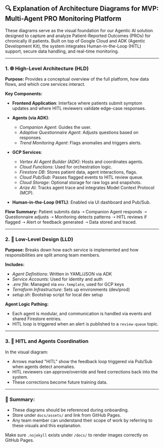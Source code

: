 ## 🔍 Explanation of Architecture Diagrams for MVP: Multi-Agent PRO Monitoring Platform

These diagrams serve as the visual foundation for our Agentic AI solution designed to capture and analyze Patient-Reported Outcomes (PROs) for chronically ill patients. Built on top of Google Cloud and ADK (Agentic Development Kit), the system integrates Human-in-the-Loop (HITL) support, secure data handling, and real-time monitoring.

---

### 1. 🌐 High-Level Architecture (HLD)

**Purpose:** Provides a conceptual overview of the full platform, how data flows, and which core services interact.

**Key Components:**

* **Frontend Application**: Interface where patients submit symptom updates and where HITL reviewers validate edge-case responses.
* **Agents (via ADK)**:

  * *Companion Agent*: Guides the user.
  * *Adaptive Questionnaire Agent*: Adjusts questions based on responses.
  * *Trend Monitoring Agent*: Flags anomalies and triggers alerts.
* **GCP Services**:

  * *Vertex AI Agent Builder (ADK)*: Hosts and coordinates agents.
  * *Cloud Functions*: Used for orchestration logic.
  * *Firestore DB*: Stores patient data, agent interactions, flags.
  * *Cloud Pub/Sub*: Passes flagged events to HITL review queue.
  * *Cloud Storage*: Optional storage for raw logs and snapshots.
  * *Arize AI*: Tracks agent trace and integrates Model Context Protocol (MCP).
* **Human-in-the-Loop (HITL)**: Enabled via UI dashboard and Pub/Sub.

**Flow Summary:**
Patient submits data ➝ Companion Agent responds ➝ Questionnaire adjusts ➝ Monitoring detects patterns ➝ HITL reviews if flagged ➝ Alert or feedback generated ➝ Data stored and traced.

---

### 2. 🔧 Low-Level Design (LLD)

**Purpose:** Breaks down how each service is implemented and how responsibilities are split among team members.

**Includes:**

* *Agent Definitions*: Written in YAML/JSON via ADK
* *Service Accounts*: Used for identity and auth
* *.env file*: Managed via `env.template`, used for GCP keys
* *Terraform Infrastructure*: Sets up environments (dev/prod)
* *setup.sh*: Bootstrap script for local dev setup

**Agent Logic Pathing:**

* Each agent is modular, and communication is handled via events and shared Firestore entries.
* HITL loop is triggered when an alert is published to a `review-queue` topic.

---

### 3. 🤝 HITL and Agents Coordination

In the visual diagram:

* Arrows marked "HITL" show the feedback loop triggered via Pub/Sub when agents detect anomalies.
* HITL reviewers can approve/override and feed corrections back into the system.
* These corrections become future training data.

---

### 📌 Summary:

* These diagrams should be referenced during onboarding.
* Store under `docs/assets/` and link from GitHub Pages.
* Any team member can understand their scope of work by referring to these visuals and this explanation.

Make sure `.nojekyll` exists under `/docs/` to render images correctly on GitHub Pages.
